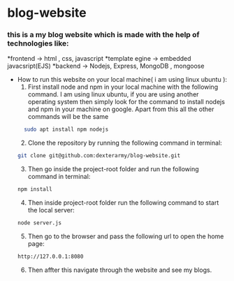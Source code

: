 # blog-website

### this is a my blog website which is made with the help of technologies like:

*frontend -> html , css, javascript
*template egine -> embedded javacsript(EJS)
*backend -> Nodejs, Express, MongoDB , mongoose

* How to run this website on your local machine( i am using linux ubuntu ): 
   1. First install node and npm in your local machine with the following command. I am using linux ubuntu, if you are using another operating system then simply look for the command to install nodejs and npm in your machine on google. Apart from this all the other commands will be the same
  ```bash
    sudo apt install npm nodejs
   ```
   2. Clone the repository by running the following command in terminal:
   ```bash
   git clone git@github.com:dexterarmy/blog-website.git
   ```
   3. Then go inside the project-root folder and run the following command in terminal:
   ```bash
   npm install
   ```
   4. Then inside project-root folder run the following command to start the local server:
   ```bash
   node server.js
   ```
   5. Then go to the browser and pass the following url to open the home page:
   ```bash
   http://127.0.0.1:8080
   ```
   6. Then affter this navigate through the website and see my blogs.
